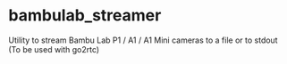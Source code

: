 # bambulab_streamer
Utility to stream Bambu Lab P1 / A1 / A1 Mini cameras to a file or to stdout (To be used with go2rtc)
